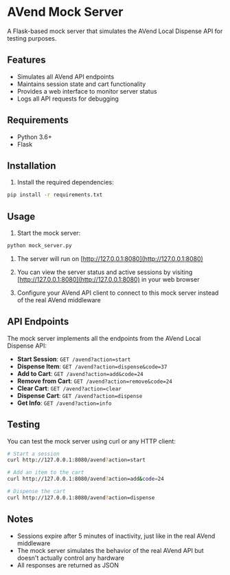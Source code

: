 # AVend Mock Server

A Flask-based mock server that simulates the AVend Local Dispense API for testing purposes.

## Features

- Simulates all AVend API endpoints
- Maintains session state and cart functionality
- Provides a web interface to monitor server status
- Logs all API requests for debugging

## Requirements

- Python 3.6+
- Flask

## Installation

1. Install the required dependencies:

```bash
pip install -r requirements.txt
```

## Usage

1. Start the mock server:

```bash
python mock_server.py
```

1. The server will run on [http://127.0.0.1:8080](http://127.0.0.1:8080)

2. You can view the server status and active sessions by visiting [http://127.0.0.1:8080](http://127.0.0.1:8080) in your web browser

3. Configure your AVend API client to connect to this mock server instead of the real AVend middleware

## API Endpoints

The mock server implements all the endpoints from the AVend Local Dispense API:

- **Start Session**: `GET /avend?action=start`
- **Dispense Item**: `GET /avend?action=dispense&code=37`
- **Add to Cart**: `GET /avend?action=add&code=24`
- **Remove from Cart**: `GET /avend?action=remove&code=24`
- **Clear Cart**: `GET /avend?action=clear`
- **Dispense Cart**: `GET /avend?action=dispense`
- **Get Info**: `GET /avend?action=info`

## Testing

You can test the mock server using curl or any HTTP client:

```bash
# Start a session
curl http://127.0.0.1:8080/avend?action=start

# Add an item to the cart
curl http://127.0.0.1:8080/avend?action=add&code=24

# Dispense the cart
curl http://127.0.0.1:8080/avend?action=dispense
```

## Notes

- Sessions expire after 5 minutes of inactivity, just like in the real AVend middleware
- The mock server simulates the behavior of the real AVend API but doesn't actually control any hardware
- All responses are returned as JSON
